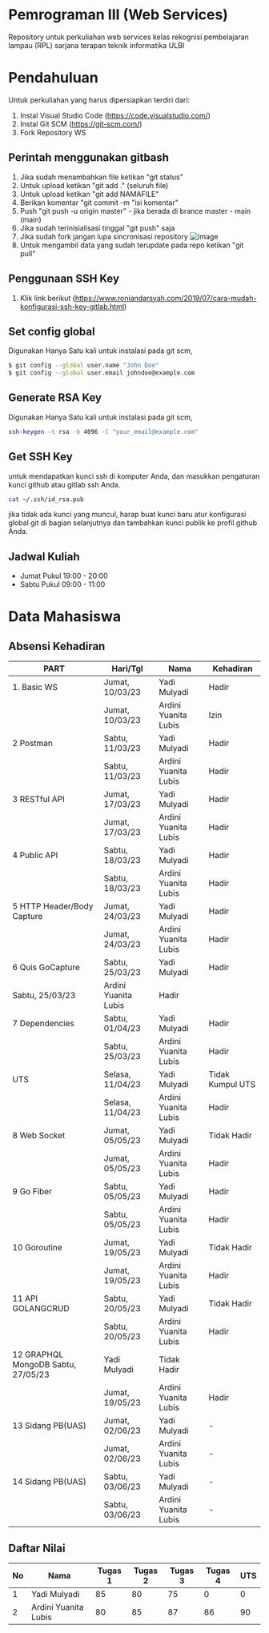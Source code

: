 # Pemrograman III (Web Services)

Repository untuk perkuliahan web services kelas rekognisi pembelajaran lampau (RPL) sarjana terapan teknik informatika ULBI
# Pendahuluan

Untuk perkuliahan yang harus dipersiapkan terdiri dari:

1. Instal Visual Studio Code (https://code.visualstudio.com/)
2. Instal Git SCM (https://git-scm.com/)
3. Fork Repository WS

## Perintah menggunakan gitbash

1. Jika sudah menambahkan file ketikan "git status"
2. Untuk upload ketikan "git add ." (seluruh file)
3. Untuk upload ketikan "git add NAMAFILE"
4. Berikan komentar "git commit -m "isi komentar"
5. Push "git push -u origin master" - jika berada di brance master - main (main)
6. Jika sudah terinisialisasi tinggal "git push" saja
7. Jika sudah fork jangan lupa sincronisasi repository
   ![image](https://user-images.githubusercontent.com/15622730/224335490-5d0d430c-293f-45ac-b3a3-1bd319f4a47c.png)
8. Untuk mengambil data yang sudah terupdate pada repo ketikan "git pull"

## Penggunaan SSH Key

1. Klik link berikut (https://www.roniandarsyah.com/2019/07/cara-mudah-konfigurasi-ssh-key-gitlab.html)

## Set config global

Digunakan Hanya Satu kali untuk instalasi pada git scm,

```sh
$ git config --global user.name "John Doe"
$ git config --global user.email johndoe@example.com
```

## Generate RSA Key

Digunakan Hanya Satu kali untuk instalasi pada git scm,

```sh
ssh-keygen -t rsa -b 4096 -C "your_email@example.com"
```

## Get SSH Key

untuk mendapatkan kunci ssh di komputer Anda, dan masukkan pengaturan kunci github atau gitlab ssh Anda.

```sh
cat ~/.ssh/id_rsa.pub
```

jika tidak ada kunci yang muncul, harap buat kunci baru atur konfigurasi global git di bagian selanjutnya dan tambahkan kunci publik ke profil github Anda.

## Jadwal Kuliah

- Jumat Pukul 19:00 - 20:00
- Sabtu Pukul 09:00 - 11:00

# Data Mahasiswa

## Absensi Kehadiran
| PART     | Hari/Tgl   | Nama           | Kehadiran  |
| -------| -------|-------------- | --- |
| 1. Basic WS | Jumat, 10/03/23  | Yadi Mulyadi | Hadir  |
| | Jumat, 10/03/23  | Ardini Yuanita Lubis | Izin  |
| 2 Postman| Sabtu, 11/03/23  | Yadi Mulyadi | Hadir  |
| | Sabtu, 11/03/23 | Ardini Yuanita Lubis | Hadir  |
| 3 RESTful API| Jumat, 17/03/23  | Yadi Mulyadi | Hadir  |
|  | Jumat, 17/03/23  | Ardini Yuanita Lubis | Hadir  |
| 4 Public API| Sabtu, 18/03/23  | Yadi Mulyadi | Hadir  |
|  | Sabtu, 18/03/23  | Ardini Yuanita Lubis |Hadir |
| 5   HTTP Header/Body Capture | Jumat, 24/03/23  | Yadi Mulyadi | Hadir  |
| | Jumat, 24/03/23  | Ardini Yuanita Lubis | Hadir  |
| 6 Quis GoCapture | Sabtu, 25/03/23  | Yadi Mulyadi | Hadir  |
 | Sabtu, 25/03/23  | Ardini Yuanita Lubis |Hadir |
| 7 Dependencies| Sabtu, 01/04/23  | Yadi Mulyadi | Hadir  |
|  | Sabtu, 25/03/23  | Ardini Yuanita Lubis |Hadir |
| UTS | Selasa, 11/04/23  | Yadi Mulyadi | Tidak Kumpul UTS|
|  | Selasa, 11/04/23 | Ardini Yuanita Lubis | Hadir |
| 8 Web Socket | Jumat, 05/05/23  | Yadi Mulyadi | Tidak Hadir  |
|  | Jumat, 05/05/23  | Ardini Yuanita Lubis |Hadir |
| 9  Go Fiber| Sabtu, 05/05/23  | Yadi Mulyadi |  Hadir  |
| | Sabtu, 05/05/23  | Ardini Yuanita Lubis |Hadir |
| 10 Goroutine| Jumat, 19/05/23  | Yadi Mulyadi | Tidak Hadir  |
| | Jumat, 19/05/23  | Ardini Yuanita Lubis |Hadir |
| 11 API GOLANGCRUD| Sabtu, 20/05/23  | Yadi Mulyadi |  Tidak Hadir  |
| | Sabtu, 20/05/23  | Ardini Yuanita Lubis |Hadir |
| 12 GRAPHQL MongoDB Sabtu, 27/05/23  | Yadi Mulyadi | Tidak Hadir  |
|  | Jumat, 19/05/23  | Ardini Yuanita Lubis |Hadir |
| 13 Sidang PB(UAS) | Jumat, 02/06/23  | Yadi Mulyadi |  -  |
|  | Jumat, 02/06/23   | Ardini Yuanita Lubis | - |
| 14 Sidang PB(UAS)| Sabtu, 03/06/23  | Yadi Mulyadi |  -  |
|  | Sabtu, 03/06/23 | Ardini Yuanita Lubis| - |

## Daftar Nilai

| No     | Nama           | Tugas 1   | Tugas 2   | Tugas 3   |Tugas 4   |UTS   |
| ------- | -------------- | --- | --- | --- |--- |--- |
| 1 | Yadi Mulyadi | 85   | 80 |75 |0 |0 |
| 2 | Ardini Yuanita Lubis | 80   | 85 | 87 |86 | 90 |


